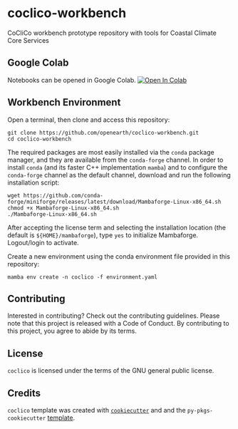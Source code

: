 # coclico-workbench

CoCliCo workbench prototype repository with tools for Coastal Climate Core Services

## Google Colab

Notebooks can be opened in Google Colab. [![Open In Colab](https://colab.research.google.com/assets/colab-badge.svg)](http://colab.research.google.com/github/openearth/coclico-workbench)



## Workbench Environment  

Open a terminal, then clone and access this repository:
```shell
git clone https://github.com/openearth/coclico-workbench.git
cd coclico-workbench
```

The required packages are most easily installed via the `conda` package manager, and they
are available from the `conda-forge` channel. In order to install `conda` (and its faster
C++ implementation `mamba`) and to configure the `conda-forge` channel as the default
channel, download and run the following installation script:

```shell
wget https://github.com/conda-forge/miniforge/releases/latest/download/Mambaforge-Linux-x86_64.sh
chmod +x Mambaforge-Linux-x86_64.sh
./Mambaforge-Linux-x86_64.sh
```

After accepting the license term and selecting the installation location (the default is `${HOME}/mambaforge`), type `yes` to initialize Mambaforge. Logout/login to activate.

Create a new environment using the conda environment file provided in this repository:
```shell
mamba env create -n coclico -f environment.yaml
```


## Contributing

Interested in contributing? Check out the contributing guidelines. Please note that this project is released with a Code of Conduct. By contributing to this project, you agree to abide by its terms.

## License

`coclico` is licensed under the terms of the GNU general public license.

## Credits

`coclico` template was created with
[`cookiecutter`](https://cookiecutter.readthedocs.io/en/latest/) and and
the `py-pkgs-cookiecutter` [template](https://github.com/py-pkgs/py-pkgs-cookiecutter).
